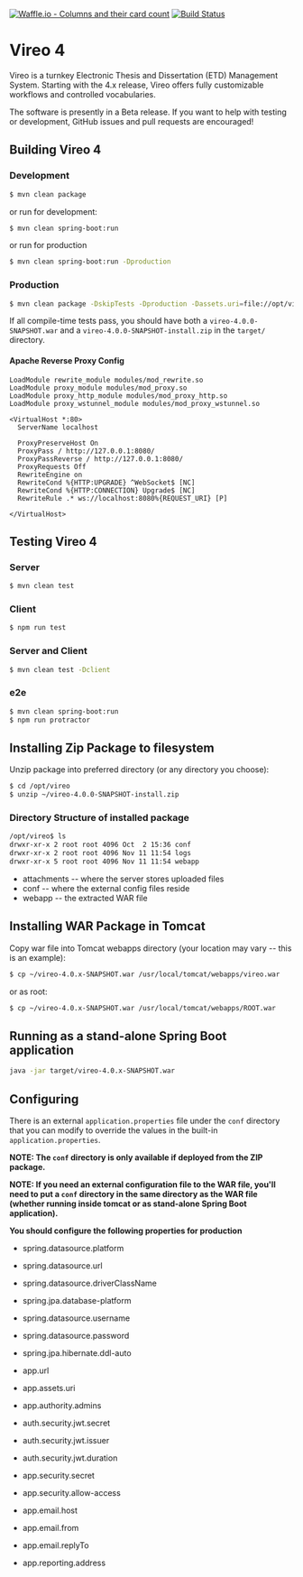 [![Waffle.io - Columns and their card count](https://badge.waffle.io/TexasDigitalLibrary/Vireo.png?columns=all)](https://waffle.io/TexasDigitalLibrary/Vireo?utm_source=badge) [![Build Status](https://travis-ci.org/TexasDigitalLibrary/Vireo.svg?branch=master)](https://travis-ci.org/TexasDigitalLibrary/Vireo)

# Vireo 4
Vireo is a turnkey Electronic Thesis and Dissertation (ETD) Management System.  Starting with the 4.x release, Vireo offers fully customizable workflows and controlled vocabularies.  

The software is presently in a Beta release.  If you want to help with testing or development, GitHub issues and pull requests are encouraged!

## Building Vireo 4

### Development
```bash
$ mvn clean package
```

or run for development:
```bash
$ mvn clean spring-boot:run
```

or run for production
```bash
$ mvn clean spring-boot:run -Dproduction
```

### Production
```bash
$ mvn clean package -DskipTests -Dproduction -Dassets.uri=file://opt/vireo/
```
If all compile-time tests pass, you should have both a `vireo-4.0.0-SNAPSHOT.war` and a `vireo-4.0.0-SNAPSHOT-install.zip` in the `target/` directory.

#### Apache Reverse Proxy Config

```
LoadModule rewrite_module modules/mod_rewrite.so
LoadModule proxy_module modules/mod_proxy.so
LoadModule proxy_http_module modules/mod_proxy_http.so
LoadModule proxy_wstunnel_module modules/mod_proxy_wstunnel.so

<VirtualHost *:80>
  ServerName localhost

  ProxyPreserveHost On
  ProxyPass / http://127.0.0.1:8080/
  ProxyPassReverse / http://127.0.0.1:8080/
  ProxyRequests Off
  RewriteEngine on
  RewriteCond %{HTTP:UPGRADE} ^WebSocket$ [NC]
  RewriteCond %{HTTP:CONNECTION} Upgrade$ [NC]
  RewriteRule .* ws://localhost:8080%{REQUEST_URI} [P]

</VirtualHost>
```

## Testing Vireo 4

### Server
```bash
$ mvn clean test
```

### Client
```bash
$ npm run test
```

### Server and Client
```bash
$ mvn clean test -Dclient
```

### e2e
```bash
$ mvn clean spring-boot:run
$ npm run protractor
```

## Installing Zip Package to filesystem
Unzip package into preferred directory (or any directory you choose):

```bash
$ cd /opt/vireo
$ unzip ~/vireo-4.0.0-SNAPSHOT-install.zip
```

### Directory Structure of installed package

```bash
/opt/vireo$ ls
drwxr-xr-x 2 root root 4096 Oct  2 15:36 conf
drwxr-xr-x 2 root root 4096 Nov 11 11:54 logs
drwxr-xr-x 5 root root 4096 Nov 11 11:54 webapp
```

* attachments -- where the server stores uploaded files
* conf -- where the external config files reside
* webapp -- the extracted WAR file

## Installing WAR Package in Tomcat
Copy war file into Tomcat webapps directory (your location may vary -- this is an example):

```bash
$ cp ~/vireo-4.0.x-SNAPSHOT.war /usr/local/tomcat/webapps/vireo.war
```

or as root:

```bash
$ cp ~/vireo-4.0.x-SNAPSHOT.war /usr/local/tomcat/webapps/ROOT.war
```


## Running as a stand-alone Spring Boot application

```bash
java -jar target/vireo-4.0.x-SNAPSHOT.war
```

## Configuring
There is an external `application.properties` file under the `conf` directory that you can modify to override the values in the built-in `application.properties`.

**NOTE: The `conf` directory is only available if deployed from the ZIP package.**

**NOTE: If you need an external configuration file to the WAR file, you'll need to put a `conf` directory in the same directory as the WAR file (whether running inside tomcat or as stand-alone Spring Boot application).**

**You should configure the following properties for production**

* spring.datasource.platform
* spring.datasource.url
* spring.datasource.driverClassName
* spring.jpa.database-platform
* spring.datasource.username
* spring.datasource.password
* spring.jpa.hibernate.ddl-auto

* app.url
* app.assets.uri

* app.authority.admins

* auth.security.jwt.secret
* auth.security.jwt.issuer
* auth.security.jwt.duration

* app.security.secret
* app.security.allow-access

* app.email.host
* app.email.from
* app.email.replyTo

* app.reporting.address
